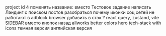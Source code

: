 project id 4 поменять название: вместо Тестовое задание написать Лэндинг с поиском постов
разобраться почему иконки соц сетей не работают в adblock browser
добавить в стэк ? react query, zustand, vite
SIDEBAR вместо кнопок назад
allworks better colors
hero tech-stack with icons
темная версия
английская версия
